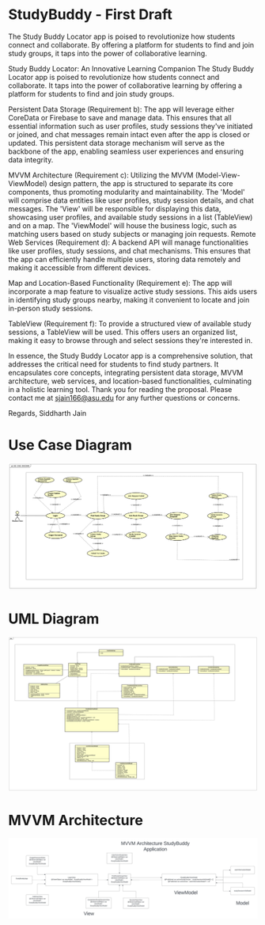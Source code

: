 # StudyBuddy - First Draft
The Study Buddy Locator app is poised to revolutionize how students connect and collaborate. By offering a platform for students to find and join study groups, it taps into the power of collaborative learning.

Study Buddy Locator: An Innovative Learning Companion
The Study Buddy Locator app is poised to revolutionize how students connect and collaborate. It taps into the power of collaborative learning by offering a platform for students to find and join study groups.

Persistent Data Storage (Requirement b): The app will leverage either CoreData or Firebase to save and manage data. This ensures that all essential information such as user profiles, study sessions they've initiated or joined, and chat messages remain intact even after the app is closed or updated. This persistent data storage mechanism will serve as the backbone of the app, enabling seamless user experiences and ensuring data integrity.

MVVM Architecture (Requirement c): Utilizing the MVVM (Model-View-ViewModel) design pattern, the app is structured to separate its core components, thus promoting modularity and maintainability. The 'Model' will comprise data entities like user profiles, study session details, and chat messages. The 'View' will be responsible for displaying this data, showcasing user profiles, and available study sessions in a list (TableView) and on a map. The 'ViewModel' will house the business logic, such as matching users based on study subjects or managing join requests.
Remote Web Services (Requirement d): A backend API will manage functionalities like user profiles, study sessions, and chat mechanisms. This ensures that the app can efficiently handle multiple users, storing data remotely and making it accessible from different devices.

Map and Location-Based Functionality (Requirement e): The app will incorporate a map feature to visualize active study sessions. This aids users in identifying study groups nearby, making it convenient to locate and join in-person study sessions.

TableView (Requirement f): To provide a structured view of available study sessions, a TableView will be used. This offers users an organized list, making it easy to browse through and select sessions they're interested in.

In essence, the Study Buddy Locator app is a comprehensive solution, that addresses the critical need for students to find study partners. It encapsulates core concepts, integrating persistent data storage, MVVM architecture, web services, and location-based functionalities, culminating in a holistic learning tool.
Thank you for reading the proposal. Please contact me at sjain166@asu.edu for any further questions or concerns.


Regards, 
Siddharth Jain

# Use Case Diagram
![Connection](StudyBuddy-UseCase.png)

# UML Diagram 
![Connection](https://github.com/sjain166/StudyBuddy/blob/main/StudyBuddy-UML.jpg)

# MVVM Architecture
![Connection](https://github.com/sjain166/StudyBuddy/blob/main/MVVM%20Archi%20Study%20Buddy.jpeg)


